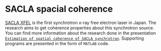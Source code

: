 # SACLA spacial coherence
[SACLA XFEL](http://xfel.riken.jp/eng/) is the first synchrotron x-ray free electron laser in Japan. The research aims to get coherence properties about this synchrotron source. You can find more information about the research done in the presentation [`Estimation of spatial coherence of SACLA synchrotron`](https://github.com/dpaneke/SACLA_spacial_coherence/blob/master/Estimation_of_spatial_coherence_of_SACLA_synchrotron.pdf). Supporting programs are presented in the form of `MATLAB` code.

